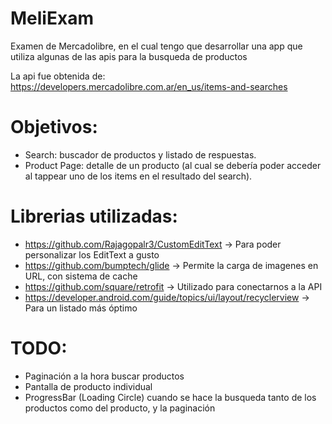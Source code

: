 # MeliExam

Examen de Mercadolibre, en el cual tengo que desarrollar una app que utiliza algunas de las apis para la busqueda de productos

La api fue obtenida de: https://developers.mercadolibre.com.ar/en_us/items-and-searches

# Objetivos:

- Search: buscador de productos y listado de respuestas.
- Product Page: detalle de un producto (al cual se debería poder acceder al tappear uno de los items en el resultado del search).


# Librerias utilizadas:

- https://github.com/Rajagopalr3/CustomEditText -> Para poder personalizar los EditText a gusto
- https://github.com/bumptech/glide -> Permite la carga de imagenes en URL, con sistema de cache
- https://github.com/square/retrofit -> Utilizado para conectarnos a la API
- https://developer.android.com/guide/topics/ui/layout/recyclerview -> Para un listado más óptimo


# TODO:

- Paginación a la hora buscar productos
- Pantalla de producto individual
- ProgressBar (Loading Circle) cuando se hace la busqueda tanto de los productos como del producto, y la paginación
